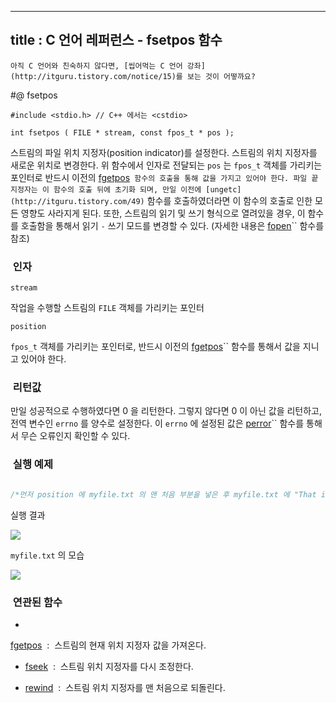 ----------------
title : C 언어 레퍼런스 - fsetpos 함수
--------------



```warning
아직 C 언어와 친숙하지 않다면, [씹어먹는 C 언어 강좌](http://itguru.tistory.com/notice/15)를 보는 것이 어떻까요?

```

#@ fsetpos

```info
#include <stdio.h> // C++ 에서는 <cstdio>

int fsetpos ( FILE * stream, const fpos_t * pos );
```


스트림의 파일 위치 지정자(position indicator)를 설정한다.
스트림의 위치 지정자를 새로운 위치로 변경한다. 위 함수에서 인자로 전달되는 `pos` 는 `fpos_t` 객체를 가리키는 포인터로 반드시 이전의 [fgetpos](http://itguru.tistory.com/70)`` 함수의 호출을 통해 값을 가지고 있어야 한다.
파일 끝 지정자는 이 함수의 호출 뒤에 초기화 되며, 만일 이전에 [ungetc](http://itguru.tistory.com/49)`` 함수를 호출하였더라면 이 함수의 호출로 인한 모든 영향도 사라지게 된다.
또한, 스트림의 읽기 및 쓰기 형식으로 열려있을 경우, 이 함수를 호출함을 통해서 읽기 `-` 쓰기 모드를 변경할 수 있다. (자세한 내용은 [fopen](http://itguru.tistory.com/58)`` 함수를 참조)



###  인자

`stream`

작업을 수행할 스트림의 `FILE` 객체를 가리키는 포인터

`position`

`fpos_t` 객체를 가리키는 포인터로, 반드시 이전의 [fgetpos](http://itguru.tistory.com/70)`` 함수를 통해서 값을 지니고 있어야 한다.



###  리턴값




만일 성공적으로 수행하였다면 0 을 리턴한다. 그렇지 않다면 0 이 아닌 값을 리턴하고, 전역 변수인 `errno` 를 양수로 설정한다. 이 `errno` 에 설정된 값은 [perror](http://itguru.tistory.com/53)`` 함수를 통해서 무슨 오류인지 확인할 수 있다.



###  실행 예제


```cpp

/*먼저 position 에 myfile.txt 의 맨 처음 부분을 넣은 후 myfile.txt 에 "That is a sample" 을 쓴다. 그 다음에 fsetpos 함수를 호출함으로써 fputs 로 인해 변경되었던 위치 지정자가 다시 파일 맨 앞으로 옮겨진다. 그 후 "This" 를 다시 출력하면 결국 "This is a sample" 이 된다.이 예제는http://www.cplusplus.com/reference/clibrary/cstdio/fsetpos/에서 가져왔습니다.*/#include <stdio.h>int main (){    FILE * pFile;    fpos_t position;    pFile = fopen ("myfile.txt","w");    fgetpos (pFile, &position);    fputs ("That is a sample",pFile);    fsetpos (pFile, &position);    fputs ("This",pFile);    fclose (pFile);    return 0;}
```


실행 결과


![](http://img1.daumcdn.net/thumb/R1920x0/?fname=http%3A%2F%2Fcfile10.uf.tistory.com%2Fimage%2F157059164BD2A5DB951099)

`myfile.txt` 의 모습


![](http://img1.daumcdn.net/thumb/R1920x0/?fname=http%3A%2F%2Fcfile4.uf.tistory.com%2Fimage%2F1701FE164BD2A5DB5B77A4)





###  연관된 함수


* 
 [fgetpos](http://itguru.tistory.com/70)  :  스트림의 현재 위치 지정자 값을 가져온다.

*  [fseek](http://itguru.tistory.com/72)  :  스트림 위치 지정자를 다시 조정한다.

*  [rewind](http://itguru.tistory.com/75)  :  스트림 위치 지정자를 맨 처음으로 되돌린다.








